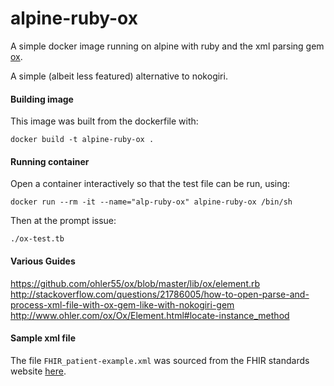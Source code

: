 # alpine-ruby-ox
A simple docker image running on alpine with ruby and the xml parsing gem [ox](https://github.com/ohler55/ox).

A simple (albeit less featured) alternative to nokogiri.

#### Building image
This image was built from the dockerfile with:
```
docker build -t alpine-ruby-ox .
```

#### Running container
Open a container interactively so that the test file can be run, using:
```
docker run --rm -it --name="alp-ruby-ox" alpine-ruby-ox /bin/sh
```

Then at the prompt issue: 
```
./ox-test.tb
```

#### Various Guides
https://github.com/ohler55/ox/blob/master/lib/ox/element.rb
http://stackoverflow.com/questions/21786005/how-to-open-parse-and-process-xml-file-with-ox-gem-like-with-nokogiri-gem
http://www.ohler.com/ox/Ox/Element.html#locate-instance_method

#### Sample xml file
The file `FHIR_patient-example.xml` was sourced from the FHIR standards website [here](https://www.hl7.org/fhir/patient-example-f001-pieter.xml.html).
